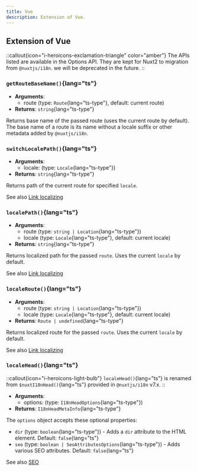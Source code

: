 ```yaml
---
title: Vue
description: Extension of Vue.
---
```


## Extension of Vue

::callout{icon="i-heroicons-exclamation-triangle" color="amber"}
The APIs listed are available in the Options API. They are kept for Nuxt2 to migration from `@nuxtjs/i18n`. we will be deprecated in the future.
::

### `getRouteBaseName()`{lang="ts"}

- **Arguments**:
  - route (type: `Route`{lang="ts-type"}, default: current route)
- **Returns**: `string`{lang="ts-type"}

Returns base name of the passed route (uses the current route by default). The base name of a route is its name without a locale suffix or other metadata added by `@nuxtjs/i18n`.

### `switchLocalePath()`{lang="ts"}

- **Arguments**:
  - locale: (type: `Locale`{lang="ts-type"})
- **Returns**: `string`{lang="ts-type"}

Returns path of the current route for specified `locale`.

See also [Link localizing](/docs/getting-started/usage)

### `localePath()`{lang="ts"}

- **Arguments**:
  - route (type: `string | Location`{lang="ts-type"})
  - locale (type: `Locale`{lang="ts-type"}, default: current locale)
- **Returns**: `string`{lang="ts-type"}

Returns localized path for the passed `route`. Uses the current `locale` by default.

See also [Link localizing](/docs/getting-started/usage)

### `localeRoute()`{lang="ts"}

- **Arguments**:
  - route (type: `string | Location`{lang="ts-type"})
  - locale (type: `Locale`{lang="ts-type"}, default: current locale)
- **Returns**: `Route | undefined`{lang="ts-type"}

Returns localized route for the passed `route`. Uses the current `locale` by default.

See also [Link localizing](/docs/getting-started/usage)

### `localeHead()`{lang="ts"}

::callout{icon="i-heroicons-light-bulb"}
`localeHead()`{lang="ts"} is renamed from `$nuxtI18nHead()`{lang="ts"} provided in `@nuxtjs/i18n` v7.x.
::

- **Arguments**:
  - options: (type: `I18nHeadOptions`{lang="ts-type"})
- **Returns**: `I18nHeadMetaInfo`{lang="ts-type"}

The `options` object accepts these optional properties:

- `dir` (type: `boolean`{lang="ts-type"}) - Adds a `dir` attribute to the HTML element. Default: `false`{lang="ts"}
- `seo` (type: `boolean | SeoAttributesOptions`{lang="ts-type"}) - Adds various SEO attributes. Default: `false`{lang="ts"}

See also [SEO](/docs/guide/seo)
